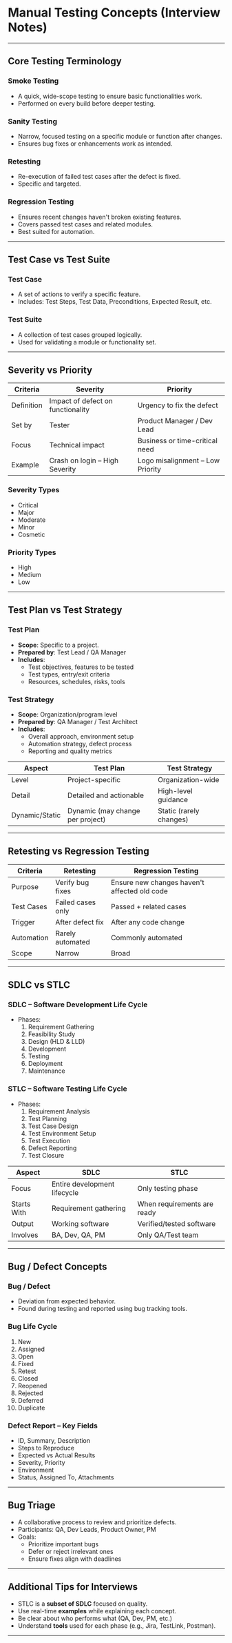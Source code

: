 # Manual Testing Concepts (Interview Notes)

---

## Core Testing Terminology

### Smoke Testing
- A quick, wide-scope testing to ensure basic functionalities work.
- Performed on every build before deeper testing.

### Sanity Testing
- Narrow, focused testing on a specific module or function after changes.
- Ensures bug fixes or enhancements work as intended.

### Retesting
- Re-execution of failed test cases after the defect is fixed.
- Specific and targeted.

### Regression Testing
- Ensures recent changes haven't broken existing features.
- Covers passed test cases and related modules.
- Best suited for automation.

---

## Test Case vs Test Suite

### Test Case
- A set of actions to verify a specific feature.
- Includes: Test Steps, Test Data, Preconditions, Expected Result, etc.

### Test Suite
- A collection of test cases grouped logically.
- Used for validating a module or functionality set.

---

## Severity vs Priority

| Criteria   | Severity                                    | Priority                                      |
|------------|---------------------------------------------|-----------------------------------------------|
| Definition | Impact of defect on functionality           | Urgency to fix the defect                     |
| Set by     | Tester                                       | Product Manager / Dev Lead                    |
| Focus      | Technical impact                             | Business or time-critical need                |
| Example    | Crash on login – High Severity               | Logo misalignment – Low Priority              |

### Severity Types
- Critical
- Major
- Moderate
- Minor
- Cosmetic

### Priority Types
- High
- Medium
- Low

---

## Test Plan vs Test Strategy

### Test Plan
- **Scope**: Specific to a project.
- **Prepared by**: Test Lead / QA Manager
- **Includes**:
  - Test objectives, features to be tested
  - Test types, entry/exit criteria
  - Resources, schedules, risks, tools

### Test Strategy
- **Scope**: Organization/program level
- **Prepared by**: QA Manager / Test Architect
- **Includes**:
  - Overall approach, environment setup
  - Automation strategy, defect process
  - Reporting and quality metrics

| Aspect            | Test Plan                          | Test Strategy                      |
|-------------------|-------------------------------------|------------------------------------|
| Level             | Project-specific                    | Organization-wide                  |
| Detail            | Detailed and actionable             | High-level guidance                |
| Dynamic/Static    | Dynamic (may change per project)    | Static (rarely changes)            |

---

## Retesting vs Regression Testing

| Criteria             | Retesting                             | Regression Testing                              |
|----------------------|----------------------------------------|-------------------------------------------------|
| Purpose              | Verify bug fixes                       | Ensure new changes haven't affected old code    |
| Test Cases           | Failed cases only                      | Passed + related cases                          |
| Trigger              | After defect fix                       | After any code change                           |
| Automation           | Rarely automated                       | Commonly automated                              |
| Scope                | Narrow                                 | Broad                                           |

---

## SDLC vs STLC

### SDLC – Software Development Life Cycle
- Phases:
  1. Requirement Gathering
  2. Feasibility Study
  3. Design (HLD & LLD)
  4. Development
  5. Testing
  6. Deployment
  7. Maintenance

### STLC – Software Testing Life Cycle
- Phases:
  1. Requirement Analysis
  2. Test Planning
  3. Test Case Design
  4. Test Environment Setup
  5. Test Execution
  6. Defect Reporting
  7. Test Closure

| Aspect              | SDLC                                  | STLC                                |
|---------------------|----------------------------------------|--------------------------------------|
| Focus               | Entire development lifecycle           | Only testing phase                   |
| Starts With         | Requirement gathering                  | When requirements are ready          |
| Output              | Working software                       | Verified/tested software             |
| Involves            | BA, Dev, QA, PM                        | Only QA/Test team                    |

---

## Bug / Defect Concepts

### Bug / Defect
- Deviation from expected behavior.
- Found during testing and reported using bug tracking tools.

### Bug Life Cycle
1. New
2. Assigned
3. Open
4. Fixed
5. Retest
6. Closed
7. Reopened
8. Rejected
9. Deferred
10. Duplicate

### Defect Report – Key Fields
- ID, Summary, Description
- Steps to Reproduce
- Expected vs Actual Results
- Severity, Priority
- Environment
- Status, Assigned To, Attachments

---

## Bug Triage
- A collaborative process to review and prioritize defects.
- Participants: QA, Dev Leads, Product Owner, PM
- Goals:
  - Prioritize important bugs
  - Defer or reject irrelevant ones
  - Ensure fixes align with deadlines

---

## Additional Tips for Interviews

- STLC is a **subset of SDLC** focused on quality.
- Use real-time **examples** while explaining each concept.
- Be clear about who performs what (QA, Dev, PM, etc.)
- Understand **tools** used for each phase (e.g., Jira, TestLink, Postman).

---
